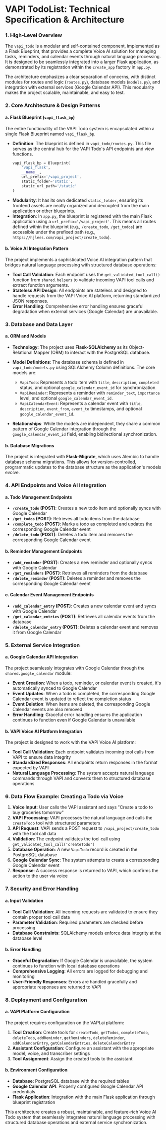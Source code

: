# VAPI TodoList: Technical Specification & Architecture

### 1. High-Level Overview

The `vapi_todo` is a modular and self-contained component, implemented as a Flask Blueprint, that provides a complete Voice AI solution for managing tasks, reminders, and calendar events through natural language processing. It is designed to be seamlessly integrated into a larger Flask application, as demonstrated by its registration within the `create_app` factory in `app.py`.

The architecture emphasizes a clear separation of concerns, with distinct modules for routes and logic (`routes.py`), database models (`models.py`), and integration with external services (Google Calendar API). This modularity makes the project scalable, maintainable, and easy to test.

### 2. Core Architecture & Design Patterns

#### a. Flask Blueprint (`vapi_flask_bp`)

The entire functionality of the VAPI Todo system is encapsulated within a single Flask Blueprint named `vapi_flask_bp`.

* **Definition**: The blueprint is defined in `vapi_todo/routes.py`. This file serves as the central hub for the VAPI Todo's API endpoints and view functions.
  ```python
  vapi_flask_bp = Blueprint(
      'vapi_flask',
      __name__,
      url_prefix='/vapi_project',
      static_folder='static',
      static_url_path='/static'
  )
  ```
* **Modularity**: It has its own dedicated `static_folder`, ensuring its frontend assets are neatly organized and decoupled from the main application or other blueprints.
* **Integration**: In `app.py`, the blueprint is registered with the main Flask application using a `url_prefix='/vapi_project'`. This means all routes defined within the blueprint (e.g., `/create_todo`, `/get_todos`) are accessible under the prefixed path (e.g., `https://hjlees.com/vapi_project/create_todo`).

#### b. Voice AI Integration Pattern

The project implements a sophisticated Voice AI integration pattern that bridges natural language processing with structured database operations:

* **Tool Call Validation**: Each endpoint uses the `get_validated_tool_call()` function from `shared.helpers` to validate incoming VAPI tool calls and extract function arguments.
* **Stateless API Design**: All endpoints are stateless and designed to handle requests from the VAPI Voice AI platform, returning standardized JSON responses.
* **Error Handling**: Comprehensive error handling ensures graceful degradation when external services (Google Calendar) are unavailable.

### 3. Database and Data Layer

#### a. ORM and Models

* **Technology**: The project uses **Flask-SQLAlchemy** as its Object-Relational Mapper (ORM) to interact with the PostgreSQL database.
* **Model Definitions**: The database schema is defined in `vapi_todo/models.py` using SQLAlchemy Column definitions. The core models are:
  
  * `VapiTodo`: Represents a todo item with `title`, `description`, `completed` status, and optional `google_calendar_event_id` for synchronization.
  * `VapiReminder`: Represents a reminder with `reminder_text`, `importance` level, and optional `google_calendar_event_id`.
  * `VapiCalendarEvent`: Represents a calendar event with `title`, `description`, `event_from`, `event_to` timestamps, and optional `google_calendar_event_id`.

* **Relationships**: While the models are independent, they share a common pattern of Google Calendar integration through the `google_calendar_event_id` field, enabling bidirectional synchronization.

#### b. Database Migrations

The project is integrated with **Flask-Migrate**, which uses Alembic to handle database schema migrations. This allows for version-controlled, programmatic updates to the database structure as the application's models evolve.

### 4. API Endpoints and Voice AI Integration

#### a. Todo Management Endpoints

* **`/create_todo` (POST)**: Creates a new todo item and optionally syncs with Google Calendar
* **`/get_todos` (POST)**: Retrieves all todo items from the database
* **`/complete_todo` (POST)**: Marks a todo as completed and updates the corresponding Google Calendar event
* **`/delete_todo` (POST)**: Deletes a todo item and removes the corresponding Google Calendar event

#### b. Reminder Management Endpoints

* **`/add_reminder` (POST)**: Creates a new reminder and optionally syncs with Google Calendar
* **`/get_reminders` (POST)**: Retrieves all reminders from the database
* **`/delete_reminder` (POST)**: Deletes a reminder and removes the corresponding Google Calendar event

#### c. Calendar Event Management Endpoints

* **`/add_calendar_entry` (POST)**: Creates a new calendar event and syncs with Google Calendar
* **`/get_calendar_entries` (POST)**: Retrieves all calendar events from the database
* **`/delete_calendar_entry` (POST)**: Deletes a calendar event and removes it from Google Calendar

### 5. External Service Integration

#### a. Google Calendar API Integration

The project seamlessly integrates with Google Calendar through the `shared.google_calendar` module:

* **Event Creation**: When a todo, reminder, or calendar event is created, it's automatically synced to Google Calendar
* **Event Updates**: When a todo is completed, the corresponding Google Calendar event is updated to reflect the completion status
* **Event Deletion**: When items are deleted, the corresponding Google Calendar events are also removed
* **Error Handling**: Graceful error handling ensures the application continues to function even if Google Calendar is unavailable

#### b. VAPI Voice AI Platform Integration

The project is designed to work with the VAPI Voice AI platform:

* **Tool Call Validation**: Each endpoint validates incoming tool calls from VAPI to ensure data integrity
* **Standardized Responses**: All endpoints return responses in the format expected by VAPI
* **Natural Language Processing**: The system accepts natural language commands through VAPI and converts them to structured database operations

### 6. Data Flow Example: Creating a Todo via Voice

1. **Voice Input**: User calls the VAPI assistant and says "Create a todo to buy groceries tomorrow"
2. **VAPI Processing**: VAPI processes the natural language and calls the `createTodo` tool with structured parameters
3. **API Request**: VAPI sends a POST request to `/vapi_project/create_todo` with the tool call data
4. **Validation**: The endpoint validates the tool call using `get_validated_tool_call('createTodo')`
5. **Database Operation**: A new `VapiTodo` record is created in the PostgreSQL database
6. **Google Calendar Sync**: The system attempts to create a corresponding Google Calendar event
7. **Response**: A success response is returned to VAPI, which confirms the action to the user via voice

### 7. Security and Error Handling

#### a. Input Validation

* **Tool Call Validation**: All incoming requests are validated to ensure they contain proper tool call data
* **Parameter Validation**: Required parameters are checked before processing
* **Database Constraints**: SQLAlchemy models enforce data integrity at the database level

#### b. Error Handling

* **Graceful Degradation**: If Google Calendar is unavailable, the system continues to function with local database operations
* **Comprehensive Logging**: All errors are logged for debugging and monitoring
* **User-Friendly Responses**: Errors are handled gracefully and appropriate responses are returned to VAPI

### 8. Deployment and Configuration

#### a. VAPI Platform Configuration

The project requires configuration on the VAPI.ai platform:

1. **Tool Creation**: Create tools for `createTodo`, `getTodos`, `completeTodo`, `deleteTodo`, `addReminder`, `getReminders`, `deleteReminder`, `addCalendarEntry`, `getCalendarEntries`, `deleteCalendarEntry`
2. **Assistant Configuration**: Configure an assistant with the appropriate model, voice, and transcriber settings
3. **Tool Assignment**: Assign the created tools to the assistant

#### b. Environment Configuration

* **Database**: PostgreSQL database with the required tables
* **Google Calendar API**: Properly configured Google Calendar API credentials
* **Flask Application**: Integration with the main Flask application through blueprint registration

This architecture creates a robust, maintainable, and feature-rich Voice AI Todo system that seamlessly integrates natural language processing with structured database operations and external service synchronization.

   

